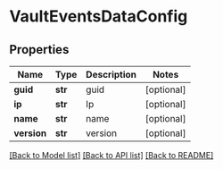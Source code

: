 # VaultEventsDataConfig

## Properties
Name | Type | Description | Notes
------------ | ------------- | ------------- | -------------
**guid** | **str** | guid | [optional] 
**ip** | **str** | Ip | [optional] 
**name** | **str** | name | [optional] 
**version** | **str** | version | [optional] 

[[Back to Model list]](../README.md#documentation-for-models) [[Back to API list]](../README.md#documentation-for-api-endpoints) [[Back to README]](../README.md)



